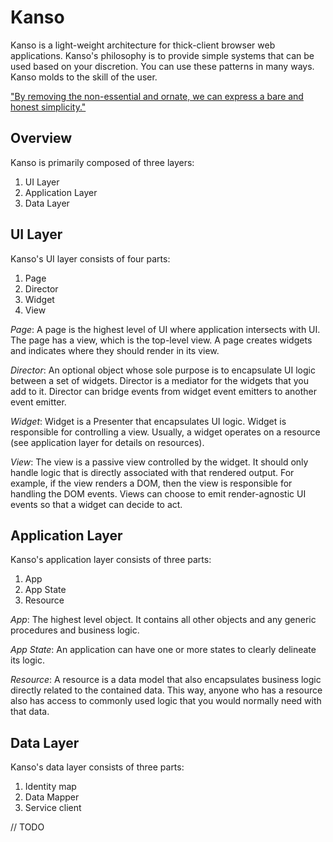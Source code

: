 Kanso
============================================================

Kanso is a light-weight architecture for thick-client
browser web applications. Kanso's philosophy is to
provide simple systems that can be used based on your
discretion. You can use these patterns in many ways.
Kanso molds to the skill of the user.

["By removing the non-essential and ornate, we can express a bare and honest simplicity."](http://aentan.com/design/wabi-sabi-and-japanese-aesthetics/)


Overview
------------------------------------------------------------

Kanso is primarily composed of three layers:

1. UI Layer
2. Application Layer
3. Data Layer


UI Layer
------------------------------------------------------------

Kanso's UI layer consists of four parts:

1. Page
2. Director
3. Widget
4. View

_Page_: A page is the highest level of UI where
application intersects with UI. The page has a view, which
is the top-level view. A page creates widgets and
indicates where they should render in its view.

_Director_: An optional object whose sole purpose is to
encapsulate UI logic between a set of widgets. Director
is a mediator for the widgets that you add to it. Director
can bridge events from widget event emitters to another
event emitter.

_Widget_: Widget is a Presenter that encapsulates UI logic.
Widget is responsible for controlling a view. Usually, a
widget operates on a resource (see application layer for
details on resources).

_View_: The view is a passive view controlled by
the widget. It should only handle logic that is directly
associated with that rendered output.
For example, if the view renders a DOM, then the
view is responsible for handling the DOM events. Views
can choose to emit render-agnostic UI events so that a
widget can decide to act.


Application Layer
------------------------------------------------------------

Kanso's application layer consists of three parts:

1. App
2. App State
3. Resource

_App_: The highest level object. It contains all other
objects and any generic procedures and business logic.

_App State_: An application can have one or more states
to clearly delineate its logic.

_Resource_: A resource is a data model that also
encapsulates business logic directly related to the
contained data. This way, anyone who has a resource
also has access to commonly used logic that you would
normally need with that data.


Data Layer
------------------------------------------------------------

Kanso's data layer consists of three parts:

1. Identity map
2. Data Mapper
3. Service client

// TODO
